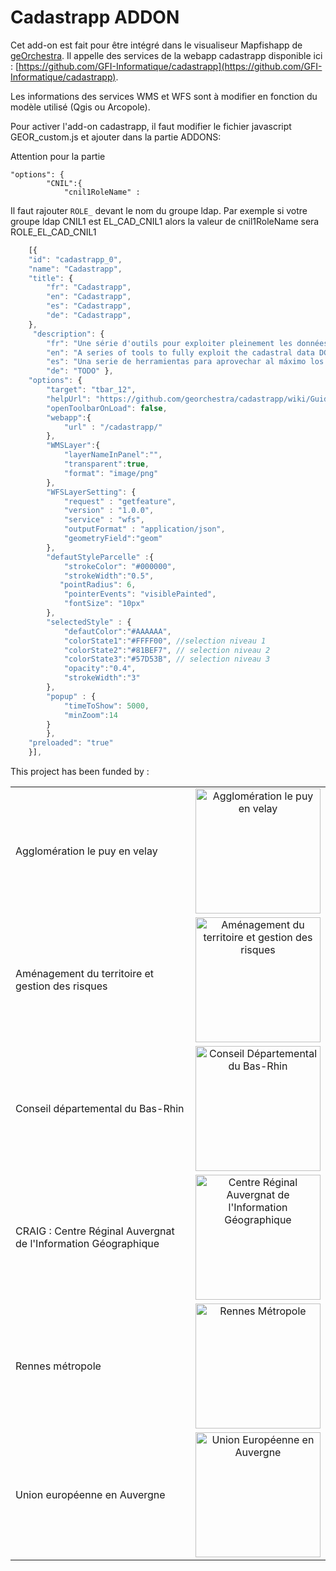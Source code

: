 Cadastrapp ADDON
==============  

Cet add-on est fait pour être intégré dans le visualiseur Mapfishapp de [geOrchestra](https://github.com/georchestra/georchestra). Il appelle des services de la webapp cadastrapp disponible ici : [https://github.com/GFI-Informatique/cadastrapp](https://github.com/GFI-Informatique/cadastrapp).

Les informations des services WMS et WFS sont à modifier en fonction du modèle utilisé (Qgis ou Arcopole).

Pour activer l'add-on cadastrapp, il faut modifier le fichier javascript GEOR_custom.js et ajouter dans la partie ADDONS: 

Attention pour la partie 
```
"options": { 
		"CNIL":{
			"cnil1RoleName" : 
```
Il faut rajouter ```ROLE_``` devant le nom du groupe ldap. Par exemple si votre groupe ldap CNIL1 est EL_CAD_CNIL1 alors la valeur de cnil1RoleName sera ROLE_EL_CAD_CNIL1

```js
	[{
	"id": "cadastrapp_0", 
	"name": "Cadastrapp", 
	"title": { 
		"fr": "Cadastrapp", 
		"en": "Cadastrapp", 
		"es": "Cadastrapp",
		"de": "Cadastrapp", 
	},
	 "description": { 
		"fr": "Une série d'outils pour exploiter pleinement les données cadastrales de la DGFiP", 
		"en": "A series of tools to fully exploit the cadastral data DGFiP", 
		"es": "Una serie de herramientas para aprovechar al máximo los datos catastrales DGFiP",
		"de": "TODO" },
	"options": { 
		"target": "tbar_12",
		"helpUrl": "https://github.com/georchestra/cadastrapp/wiki/Guide-Utilisateur",
		"openToolbarOnLoad": false,
		"webapp":{
			"url" : "/cadastrapp/"
		},
		"WMSLayer":{
			"layerNameInPanel":"",
			"transparent":true,
			"format": "image/png"
		},
		"WFSLayerSetting": {
			"request" : "getfeature",
			"version" : "1.0.0",
			"service" : "wfs",
			"outputFormat" : "application/json",
			"geometryField":"geom"
		},
		"defautStyleParcelle" :{
			"strokeColor": "#000000",
			"strokeWidth":"0.5",
           "pointRadius": 6,
			"pointerEvents": "visiblePainted",
			"fontSize": "10px" 
		},
		"selectedStyle" : {
			"defautColor":"#AAAAAA",
			"colorState1":"#FFFF00", //selection niveau 1
			"colorState2":"#81BEF7", // selection niveau 2
			"colorState3":"#57D53B", // selection niveau 3
			"opacity":"0.4",
			"strokeWidth":"3"
		},
		"popup" : {
			"timeToShow": 5000,
			"minZoom":14
		} 
		},
	"preloaded": "true"
	}],
```

This project has been funded by : 

<table>
    <tbody>  <tr>
            <td>Agglomération le puy en velay</td>
            <td align="center"><img src="https://opendata.agglo-lepuyenvelay.fr/images/logos/agglo.png" width="200" alt = "Agglomération le puy en velay"></td>
        </tr>
        <tr>
            <td>Aménagement du territoire et gestion des risques</td>
            <td align="center"><img src="https://cloud.githubusercontent.com/assets/11499415/14116676/41fbce6c-f5e1-11e5-8863-2b1f4cd19034.jpg" width="200" alt = "Aménagement du territoire et gestion des risques"></td>
        </tr>
        <tr>
            <td>Conseil départemental du Bas-Rhin</td>
            <td align="center"><img src="https://cloud.githubusercontent.com/assets/5012040/13945329/ac9a6786-f00c-11e5-8acc-b21705db585b.png" width="200" alt = "Conseil Départemental du Bas-Rhin"></td>
        </tr>
        <tr>
             <td>CRAIG : Centre Réginal Auvergnat de l'Information Géographique</td>
            <td align="center"><img src="https://cloud.githubusercontent.com/assets/3421760/14113316/bf38b2e6-f5d2-11e5-87c5-754f776a5962.jpg" width="200" alt = "Centre Réginal Auvergnat de l'Information Géographique"></td>
        </tr>
         <tr>
             <td>Rennes métropole</td>
            <td align="center"><img src="https://cloud.githubusercontent.com/assets/6370443/13951133/407ee162-f02f-11e5-8c70-a7b6cff7ba43.jpg" width="200" alt = "Rennes Métropole"></td>
        </tr>
        <tr>
             <td>Union européenne en Auvergne</td>
            <td align="center"><img src="https://cloud.githubusercontent.com/assets/3421760/14113246/5e8bdf2c-f5d2-11e5-86a1-638b191194d3.png" width="200" alt = "Union Européenne en Auvergne"></td>
        </tr>
    </tbody>
</table>
